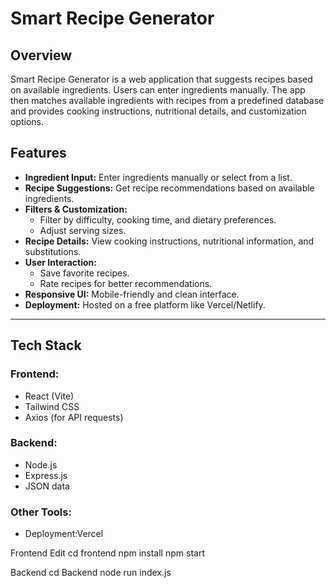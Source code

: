 #  Smart Recipe Generator

##  Overview
Smart Recipe Generator is a web application that suggests recipes based on available ingredients. Users can enter ingredients manually. The app then matches available ingredients with recipes from a predefined database and provides cooking instructions, nutritional details, and customization options.

##  Features
- **Ingredient Input:** Enter ingredients manually or select from a list.
- **Recipe Suggestions:** Get recipe recommendations based on available ingredients.
- **Filters & Customization:**
  - Filter by difficulty, cooking time, and dietary preferences.
  - Adjust serving sizes.
- **Recipe Details:** View cooking instructions, nutritional information, and substitutions.
- **User Interaction:**
  - Save favorite recipes.
  - Rate recipes for better recommendations.
- **Responsive UI:** Mobile-friendly and clean interface.
- **Deployment:** Hosted on a free platform like Vercel/Netlify.

---

##  Tech Stack
### **Frontend:**
- React (Vite)
- Tailwind CSS
- Axios (for API requests)

### **Backend:**
- Node.js
- Express.js
- JSON data

###  Other Tools:
- Deployment:Vercel

Frontend
Edit
cd frontend
npm install
npm start

Backend 
cd Backend 
node run index.js

